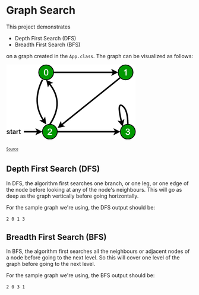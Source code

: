 # Graph Search
This project demonstrates 
- Depth First Search (DFS)
- Breadth First Search (BFS)

on a graph created in the `App.class`. The graph can be visualized as follows:

![sample graph](./src/main/resources/images/graph.png "Sample Graph")

<sub><sup>[Source](https://www.geeksforgeeks.org/breadth-first-search-or-bfs-for-a-graph/)

## Depth First Search (DFS)
In DFS, the algorithm first searches one branch, or one leg, 
or one edge of the node before looking at any of the node's neighbours. This will
go as deep as the graph vertically before going horizontally.

For the sample graph we're using, the DFS output should be:
```
2 0 1 3
```

## Breadth First Search (BFS)
In BFS, the algorithm first searches all the neighbours or adjacent nodes 
of a node before going to the next level. So this will cover one level of the graph
before going to the next level.

For the sample graph we're using, the BFS output should be:
```
2 0 3 1
``` 